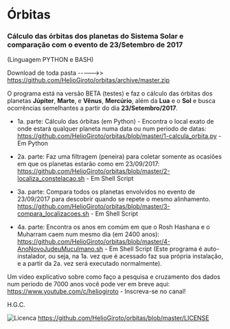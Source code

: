 # Órbitas

### Cálculo das órbitas dos planetas do Sistema Solar e comparação com o evento de 23/Setembro de 2017
(Linguagem PYTHON e BASH)

Download de toda pasta ----->> https://github.com/HelioGiroto/orbitas/archive/master.zip

O programa está na versão BETA (testes) e faz o cálculo das órbitas dos planetas **Júpiter**, **Marte**, e **Vênus**, **Mercúrio**, além da **Lua** e o **Sol** e busca ocorrências semelhantes a partir do dia **23/Setembro/2017**. 

* 1a. parte: Cálculo das órbitas (em Python) - Encontra o local exato de onde estará qualquer planeta numa data ou num periodo de datas: https://github.com/HelioGiroto/orbitas/blob/master/1-calcula_orbita.py  - Em Python

* 2a. parte: Faz uma filtragem (peneira) para coletar somente as ocasiões em que os planetas estarão como em 23/09/2017:
https://github.com/HelioGiroto/orbitas/blob/master/2-localiza_constelacao.sh   - Em Shell Script

* 3a. parte: Compara todos os planetas envolvidos no evento de 23/09/2017 para descobrir quando se repete o mesmo alinhamento.
https://github.com/HelioGiroto/orbitas/blob/master/3-compara_localizacoes.sh   - Em Shell Script

* 4a. parte: Encontra os anos em comúm em que o Rosh Hashana e o Muharram caem num mesmo dia (em 2400 anos):
https://github.com/HelioGiroto/orbitas/blob/master/4-AnoNovoJudeuMuculmano.sh  - Em Shell Script
(Este programa é auto-instalador, ou seja, na 1a. vez que é acessado faz sua própria instalação, e a partir da 2a. vez será executado normalmente).

Um video explicativo sobre como faço a pesquisa e cruzamento dos dados num periodo de 7000 anos você pode ver em breve aqui:
https://www.youtube.com/c/heliogiroto - Inscreva-se no canal!

H.G.C.



![Licenca](https://img.shields.io/badge/license-MIT-blue.svg?style=flat-square "Sob Licença MIT")
https://github.com/HelioGiroto/orbitas/blob/master/LICENSE
